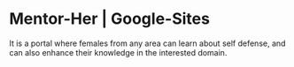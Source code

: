# Mentor-Her | Google-Sites

It is a portal where females from any area can learn about self defense, and can also enhance their knowledge in the interested domain.
